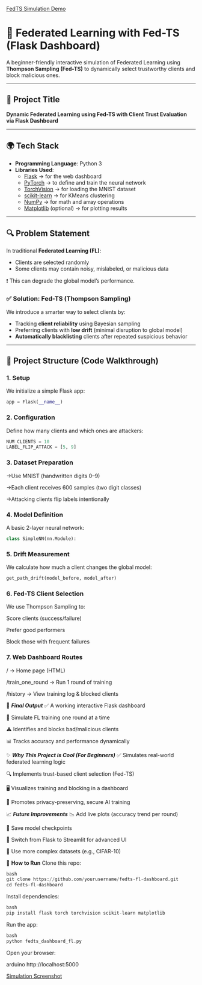 [FedTS Simulation Demo](simulation.png)

# 🧠 Federated Learning with Fed-TS (Flask Dashboard)

A beginner-friendly interactive simulation of Federated Learning using **Thompson Sampling (Fed-TS)** to dynamically select trustworthy clients and block malicious ones.

---

## 📌 Project Title

**Dynamic Federated Learning using Fed-TS with Client Trust Evaluation via Flask Dashboard**

---

## 🌍 Tech Stack

- **Programming Language**: Python 3
- **Libraries Used**:
  - [Flask](https://flask.palletsprojects.com/) → for the web dashboard
  - [PyTorch](https://pytorch.org/) → to define and train the neural network
  - [TorchVision](https://pytorch.org/vision/stable/index.html) → for loading the MNIST dataset
  - [scikit-learn](https://scikit-learn.org/) → for KMeans clustering
  - [NumPy](https://numpy.org/) → for math and array operations
  - [Matplotlib](https://matplotlib.org/) (optional) → for plotting results

---

## 🔍 Problem Statement

In traditional **Federated Learning (FL)**:
- Clients are selected randomly
- Some clients may contain noisy, mislabeled, or malicious data

❗ This can degrade the global model’s performance.

### ✅ Solution: Fed-TS (Thompson Sampling)
We introduce a smarter way to select clients by:
- Tracking **client reliability** using Bayesian sampling
- Preferring clients with **low drift** (minimal disruption to global model)
- **Automatically blacklisting** clients after repeated suspicious behavior

---

## 🧠 Project Structure (Code Walkthrough)

### 1. **Setup**
We initialize a simple Flask app:
```python
app = Flask(__name__)
```
### 2. **Configuration**
Define how many clients and which ones are attackers:
```python
NUM_CLIENTS = 10
LABEL_FLIP_ATTACK = [5, 9]
```
### 3. **Dataset Preparation**
->Use MNIST (handwritten digits 0–9)

->Each client receives 600 samples (two digit classes)

->Attacking clients flip labels intentionally

### 4. **Model Definition**
A basic 2-layer neural network:
```python
class SimpleNN(nn.Module):
```

### 5. **Drift Measurement**
We calculate how much a client changes the global model:
```python
get_path_drift(model_before, model_after)
```

### 6. **Fed-TS Client Selection**
We use Thompson Sampling to:

Score clients (success/failure)

Prefer good performers

Block those with frequent failures

### 7. **Web Dashboard Routes**
/ → Home page (HTML)

/train_one_round → Run 1 round of training

/history → View training log & blocked clients

🚀 ***Final Output***
✅ A working interactive Flask dashboard

🔁 Simulate FL training one round at a time

⚠️ Identifies and blocks bad/malicious clients

📊 Tracks accuracy and performance dynamically

✨ ***Why This Project is Cool (For Beginners)***
✅ Simulates real-world federated learning logic

🔍 Implements trust-based client selection (Fed-TS)

🖥️ Visualizes training and blocking in a dashboard

🔐 Promotes privacy-preserving, secure AI training

📈 ***Future Improvements***
📉 Add live plots (accuracy trend per round)

💾 Save model checkpoints

🎨 Switch from Flask to Streamlit for advanced UI

🧠 Use more complex datasets (e.g., CIFAR-10)

🧪 **How to Run**
Clone this repo:
```python
bash
git clone https://github.com/yourusername/fedts-fl-dashboard.git
cd fedts-fl-dashboard
```

Install dependencies:
```python
bash
pip install flask torch torchvision scikit-learn matplotlib
```

Run the app:
```python
bash
python fedts_dashboard_fl.py
```
Open your browser:

arduino
http://localhost:5000

[Simulation Screenshot](simulation.png)
